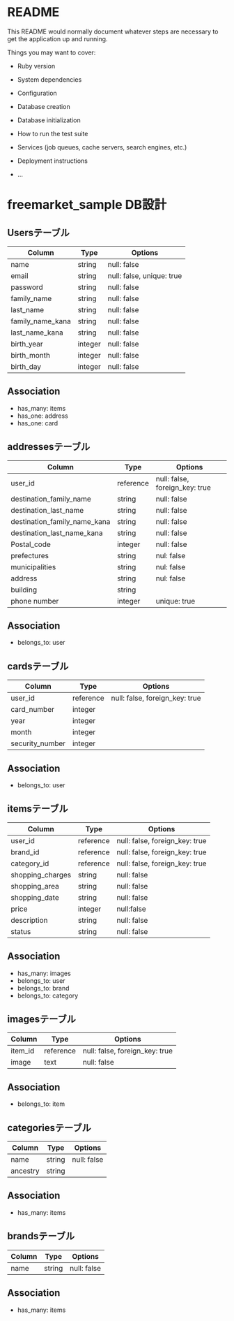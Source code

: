 # README

This README would normally document whatever steps are necessary to get the
application up and running.

Things you may want to cover:

* Ruby version

* System dependencies

* Configuration

* Database creation

* Database initialization

* How to run the test suite

* Services (job queues, cache servers, search engines, etc.)

* Deployment instructions

* ...


# freemarket_sample DB設計 
## Usersテーブル
|Column|Type|Options|
|------|----|-------|
|name|string|null: false|
|email|string|null: false, unique: true|
|password|string|null: false|
|family_name|string|null: false|
|last_name|string|null: false|
|family_name_kana|string|null: false|
|last_name_kana|string|null: false|
|birth_year|integer|null: false|
|birth_month|integer|null: false|
|birth_day|integer|null: false|
 ## Association
- has_many: items
- has_one: address
- has_one: card


## addressesテーブル
|Column|Type|Options|
|------|----|-------|
|user_id|reference|null: false, foreign_key: true|
|destination_family_name|string|null: false|
|destination_last_name|string|null: false|
|destination_family_name_kana|string|null: false|
|destination_last_name_kana|string|null: false|
|Postal_code|integer|null: false|
|prefectures|string|nul: false|
|municipalities|string|nul: false|
|address|string|nul: false|
|building|string||
|phone number|integer|unique: true|
 ## Association
- belongs_to: user


## cardsテーブル
|Column|Type|Options|
|------|----|-------|
|user_id|reference|null: false, foreign_key: true|
|card_number|integer||
|year|integer||
|month|integer||
|security_number|integer||
## Association
- belongs_to: user


## itemsテーブル
|Column|Type|Options|
|------|----|-------|
|user_id|reference|null: false, foreign_key: true|
|brand_id|reference|null: false, foreign_key: true|
|category_id|reference|null: false, foreign_key: true|
|shopping_charges|string|null: false|
|shopping_area|string|null: false|
|shopping_date|string|null: false|
|price|integer|null:false|
|description|string|null: false|
|status|string|null: false|

 ## Association
- has_many: images
- belongs_to: user
- belongs_to: brand
- belongs_to: category


## imagesテーブル
Column|Type|Options|
|------|----|-------|
|item_id|reference|null: false, foreign_key: true|
|image|text|null: false|
## Association
- belongs_to: item


## categoriesテーブル
Column|Type|Options|
|------|----|-------|
|name|string|null: false|
|ancestry|string||
## Association
- has_many: items


## brandsテーブル
Column|Type|Options|
|------|----|-------|
|name|string|null: false|
## Association
- has_many: items